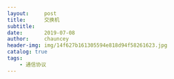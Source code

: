 ```yaml
---
layout:     post
title:      交换机
subtitle:   
date:       2019-07-08
author:     chauncey
header-img: img/14f627b161305594e818d94f58261623.jpg
catalog: true
tags:
    - 通信协议
---
```

